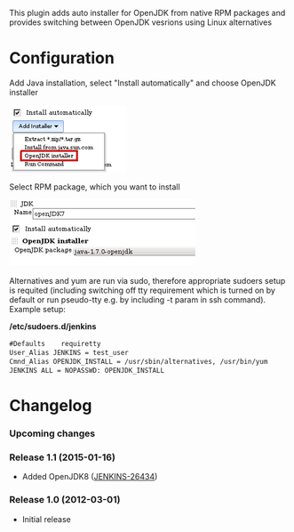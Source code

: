 This plugin adds auto installer for OpenJDK from native RPM packages and
provides switching between OpenJDK vesrions using Linux alternatives

# Configuration

Add Java installation, select "Install automatically" and choose OpenJDK
installer

  
![](docs/images/openJDKInstaller.png)

Select RPM package, which you want to install

  
![](docs/images/openJDKInstaller2.png)  
   
Alternatives and yum are run via sudo, therefore appropriate sudoers
setup is requited (including switching off tty requirement which is
turned on by default or run pseudo-tty e.g. by including -t param in ssh
command).  
Example setup:  

**/etc/sudoers.d/jenkins**

``` syntaxhighlighter-pre
#Defaults    requiretty
User_Alias JENKINS = test_user
Cmnd_Alias OPENJDK_INSTALL = /usr/sbin/alternatives, /usr/bin/yum
JENKINS ALL = NOPASSWD: OPENJDK_INSTALL
```

# Changelog

### Upcoming changes 

### Release 1.1 (2015-01-16)

-   Added OpenJDK8
    ([JENKINS-26434](https://issues.jenkins-ci.org/browse/JENKINS-26434))

### Release 1.0 (2012-03-01)

-   Initial release
